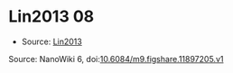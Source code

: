 <a name="material" />

# Lin2013 08
<script type="application/ld+json">
  {
    "@context": "https://schema.org/",
    "@type": "ChemicalSubstance",
    "@id": "https://egonw.github.io/nanowiki/nanowiki455.html#material",
    "http://purl.org/dc/terms/conformsTo":
      {
        "@type": "CreativeWork",
        "@id": "https://bioschemas.org/profiles/ChemicalSubstance/0.4-RELEASE/"
      },
    "identfier": "455",
    "name": "Lin2013 08",
    "url": "https://egonw.github.io/nanowiki/nanowiki455.html#material",
    "sameAs": "http://127.0.0.1/mediawiki/index.php/Special:URIResolver/Lin2013_08"
  }
</script>


* Source: [Lin2013](articleLin2013.md)


Source: NanoWiki 6, doi:[10.6084/m9.figshare.11897205.v1](https://doi.org/10.6084/m9.figshare.11897205.v1)
